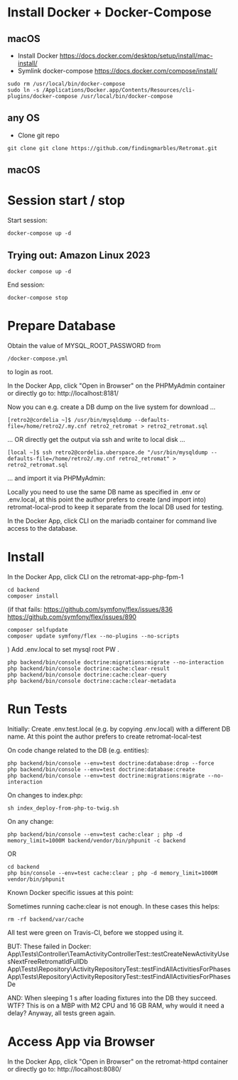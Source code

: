 # Install Docker + Docker-Compose

## macOS
* Install Docker https://docs.docker.com/desktop/setup/install/mac-install/
* Symlink docker-compose https://docs.docker.com/compose/install/
```
sudo rm /usr/local/bin/docker-compose
sudo ln -s /Applications/Docker.app/Contents/Resources/cli-plugins/docker-compose /usr/local/bin/docker-compose
```
## any OS
* Clone git repo
```
git clone git clone https://github.com/findingmarbles/Retromat.git
```

## macOS
# Session start / stop 
Start session:
```
docker-compose up -d
```
## Trying out: Amazon Linux 2023
```
docker compose up -d
```

End session:
```
docker-compose stop
```

# Prepare Database
Obtain the value of MYSQL_ROOT_PASSWORD from
```
/docker-compose.yml
```
to login as root.

In the Docker App, click "Open in Browser" on the PHPMyAdmin container or directly go to:
http://localhost:8181/

Now you can e.g. create a DB dump on the live system for download ...
```
[retro2@cordelia ~]$ /usr/bin/mysqldump --defaults-file=/home/retro2/.my.cnf retro2_retromat > retro2_retromat.sql
```
... OR directly get the output via ssh and write to local disk ...
```
[local ~]$ ssh retro2@cordelia.uberspace.de "/usr/bin/mysqldump --defaults-file=/home/retro2/.my.cnf retro2_retromat" > retro2_retromat.sql
```
... and import it via PHPMyAdmin:

Locally you need to use the same DB name as specified in 
.env or .env.local, at this point the author prefers to create (and import into)
retromat-local-prod to keep it separate from the local DB used for testing.

In the Docker App, click CLI on the mariadb container for command live access to the database.

# Install
In the Docker App, click CLI on the retromat-app-php-fpm-1
```
cd backend
composer install
```
(if that fails:
https://github.com/symfony/flex/issues/836
https://github.com/symfony/flex/issues/890
```
composer selfupdate
composer update symfony/flex --no-plugins --no-scripts
```
)
Add .env.local to set mysql root PW .
```
php backend/bin/console doctrine:migrations:migrate --no-interaction
php backend/bin/console doctrine:cache:clear-result
php backend/bin/console doctrine:cache:clear-query
php backend/bin/console doctrine:cache:clear-metadata
```

# Run Tests
Initially:
Create .env.test.local (e.g. by copying .env.local) with a different DB name. 
At this point the author prefers to create retromat-local-test

On code change related to the DB (e.g. entities):
```
php backend/bin/console --env=test doctrine:database:drop --force
php backend/bin/console --env=test doctrine:database:create
php backend/bin/console --env=test doctrine:migrations:migrate --no-interaction
```
On changes to index.php:
```
sh index_deploy-from-php-to-twig.sh
```
On any change:
```
php backend/bin/console --env=test cache:clear ; php -d memory_limit=1000M backend/vendor/bin/phpunit -c backend
```
OR
```
cd backend
php bin/console --env=test cache:clear ; php -d memory_limit=1000M vendor/bin/phpunit
```

Known Docker specific issues at this point:

Sometimes running cache:clear is not enough. In these cases this helps:
```
rm -rf backend/var/cache
```

All test were green on Travis-CI, before we stopped using it.

BUT:
These failed in Docker:
App\Tests\Controller\TeamActivityControllerTest::testCreateNewActivityUsesNextFreeRetromatIdFullDb
App\Tests\Repository\ActivityRepositoryTest::testFindAllActivitiesForPhases
App\Tests\Repository\ActivityRepositoryTest::testFindAllActivitiesForPhasesDe

AND:
When sleeping 1 s after loading fixtures into the DB they succeed. 
WTF? This is on a MBP with M2 CPU and 16 GB RAM, why would it need a delay? 
Anyway, all tests green again.

# Access App via Browser
In the Docker App, click "Open in Browser" on the retromat-httpd container or directly go to:
http://localhost:8080/
